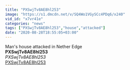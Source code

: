 ```yaml
---
title: "PXSwjTv8AE8hl253"
image: "https://s1.dmcdn.net/v/SQ4Wo1VGySCc4PDq6/x240"
vid_id: "x7vr41e"
categories: "news"
tags: ["PXSwjTv8AE8hl253","house","attacked"]
date: "2020-08-28T18:55:05+03:00"
---
```

Man's house attacked in Nether Edge<br><b>PXSwjTv8AE8hl253</b><br> <i>PXSwjTv8AE8hl253</i><br> <u>PXSwjTv8AE8hl253</u>
